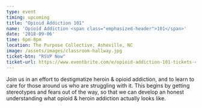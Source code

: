 ```yaml
---
type: event
timing: upcoming
title: "Opioid Addiction 101"
name: 'Opioid Addiction <span class="emphasized-header">101</span>'
date: '2018-09-06'
time: 6pm-8pm
location: The Purpose Collective, Asheville, NC
image: /assets/images/classroom-hallway.jpg
ticket-btn: "RSVP Now"
ticket-url: https://www.eventbrite.com/e/opioid-addiction-101-tickets-49505054952
---
```


Join us in an effort to destigmatize heroin & opioid addiction, and to learn to care for those around us who are struggling with it. This begins by getting stereotypes and fears out of the way, so that we can develop an honest understanding what opioid & heroin addiction actually looks like. 
